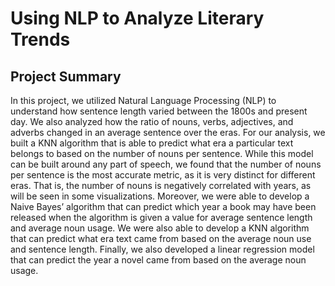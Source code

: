 # Using NLP to Analyze Literary Trends

## Project Summary
In this project, we utilized Natural Language Processing (NLP) to understand how sentence length varied between the 1800s and present day. We also analyzed how the ratio of nouns, verbs, adjectives, and adverbs changed in an average sentence over the eras. 
For our analysis, we built a KNN algorithm that is able to predict what era a particular text belongs to based on the number of nouns per sentence. While this model can be built around any part of speech, we found that the number of nouns per sentence is the most accurate metric, as it is very distinct for different eras. That is, the number of nouns is negatively correlated with years, as will be seen in some visualizations.
Moreover, we were able to develop a Naive Bayes’ algorithm that can predict which year a book may have been released when the algorithm is given a value for average sentence length and average noun usage. We were also able to develop a KNN algorithm that can predict what era text came from based on the average noun use and sentence length. Finally, we also developed a linear regression model that can predict the year a novel came from based on the average noun usage.
